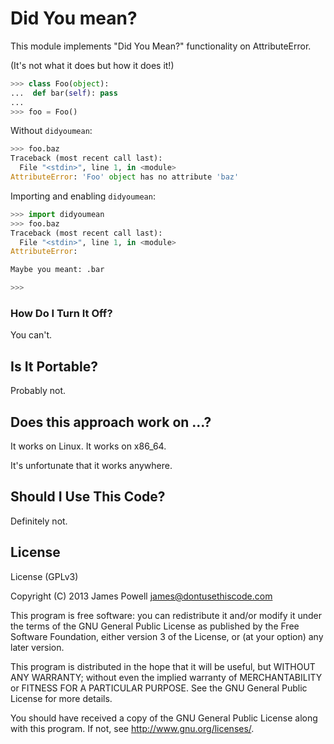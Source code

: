 # Did You mean?

This module implements "Did You Mean?" functionality on AttributeError.

(It's not what it does but how it does it!)

```python
>>> class Foo(object):
...  def bar(self): pass
... 
>>> foo = Foo()
```

Without `didyoumean`:

```python
>>> foo.baz
Traceback (most recent call last):
  File "<stdin>", line 1, in <module>
AttributeError: 'Foo' object has no attribute 'baz'
```

Importing and enabling `didyoumean`:

```python
>>> import didyoumean
>>> foo.baz
Traceback (most recent call last):
  File "<stdin>", line 1, in <module>
AttributeError: 

Maybe you meant: .bar

>>>
```

### How Do I Turn It Off?

You can't.

## Is It Portable?

Probably not.

## Does this approach work on ...?

It works on Linux. It works on x86_64. 

It's unfortunate that it works anywhere.

## Should I Use This Code?

Definitely not.

## License

License (GPLv3)

Copyright (C) 2013  James Powell <james@dontusethiscode.com>

This program is free software: you can redistribute it and/or modify
it under the terms of the GNU General Public License as published by
the Free Software Foundation, either version 3 of the License, or
(at your option) any later version.

This program is distributed in the hope that it will be useful,
but WITHOUT ANY WARRANTY; without even the implied warranty of
MERCHANTABILITY or FITNESS FOR A PARTICULAR PURPOSE.  See the
GNU General Public License for more details.

You should have received a copy of the GNU General Public License
along with this program.  If not, see <http://www.gnu.org/licenses/>.
